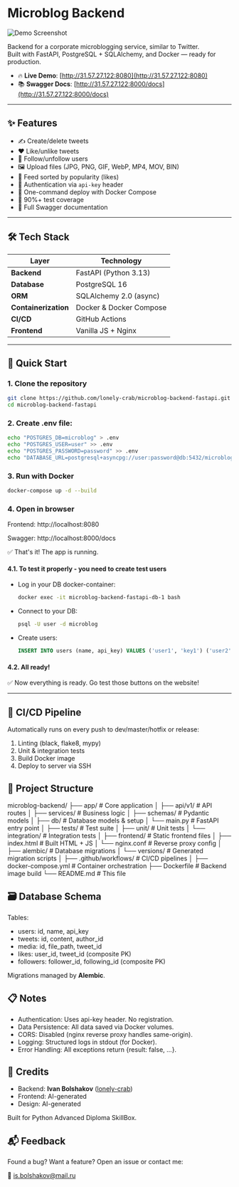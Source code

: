 # Microblog Backend

![Demo Screenshot](image.png)

Backend for a corporate microblogging service, similar to Twitter.  
Built with FastAPI, PostgreSQL + SQLAlchemy, and Docker — ready for production.

- 🔥 **Live Demo**: [http://31.57.27.122:8080](http://31.57.27.122:8080)
- 📚 **Swagger Docs**: [http://31.57.27.122:8000/docs](http://31.57.27.122:8000/docs)

---

## ✨ Features

- ✍️ Create/delete tweets
- ❤️ Like/unlike tweets
- 👥 Follow/unfollow users
- 🖼️ Upload files (JPG, PNG, GIF, WebP, MP4, MOV, BIN)
- 📰 Feed sorted by popularity (likes)
- 🔐 Authentication via `api-key` header
- 🐳 One-command deploy with Docker Compose
- 🧪 90%+ test coverage
- 📄 Full Swagger documentation

---

## 🛠 Tech Stack

| Layer | Technology |
|------|------------|
| **Backend** | FastAPI (Python 3.13) |
| **Database** | PostgreSQL 16 |
| **ORM** | SQLAlchemy 2.0 (async) |
| **Containerization** | Docker & Docker Compose |
| **CI/CD** | GitHub Actions |
| **Frontend** | Vanilla JS + Nginx |

---

## 🚀 Quick Start

### 1. Clone the repository
```bash
git clone https://github.com/lonely-crab/microblog-backend-fastapi.git
cd microblog-backend-fastapi
```

### 2. Create .env file:
```bash
echo "POSTGRES_DB=microblog" > .env
echo "POSTGRES_USER=user" >> .env
echo "POSTGRES_PASSWORD=password" >> .env
echo "DATABASE_URL=postgresql+asyncpg://user:password@db:5432/microblog" >> .env
```

### 3. Run with Docker

```bash
docker-compose up -d --build
```


### 4. Open in browser

Frontend: http://localhost:8080

Swagger: http://localhost:8000/docs

✅ That's it! The app is running.

#### 4.1. To test it properly - you need to create test users
- Log in your DB docker-container:
    ```bash
    docker exec -it microblog-backend-fastapi-db-1 bash
    ````
- Connect to your DB:
    ```bash
    psql -U user -d microblog
    ```
- Create users:
    ```sql
    INSERT INTO users (name, api_key) VALUES ('user1', 'key1') ('user2', 'key2');
    ```
#### 4.2. All ready!
✅ Now everything is ready. Go test those buttons on the website!


---




## 🔄 CI/CD Pipeline

Automatically runs on every push to dev/master/hotfix or release:

1. Linting (black, flake8, mypy)
2. Unit & integration tests
3. Build Docker image
4. Deploy to server via SSH

## 📂 Project Structure

microblog-backend/
├── app/                      # Core application
│   ├── api/v1/               # API routes
│   ├── services/             # Business logic
│   ├── schemas/              # Pydantic models
│   ├── db/                   # Database models & setup
│   └── main.py               # FastAPI entry point
│
├── tests/                    # Test suite
│   ├── unit/                 # Unit tests
│   └── integration/          # Integration tests
│
├── frontend/                 # Static frontend files
│   ├── index.html            # Built HTML + JS 
│   └── nginx.conf            # Reverse proxy config
│
├── alembic/                  # Database migrations
│   └── versions/             # Generated migration scripts
│
├── .github/workflows/        # CI/CD pipelines
│
├── docker-compose.yml        # Container orchestration
├── Dockerfile                # Backend image build
└── README.md                 # This file


## 🗃 Database Schema

Tables:

- users: id, name, api_key
- tweets: id, content, author_id
- media: id, file_path, tweet_id
- likes: user_id, tweet_id (composite PK)
- followers: follower_id, following_id (composite PK)

Migrations managed by **Alembic**.

## 📋 Notes

- Authentication: Uses api-key header. No registration.
- Data Persistence: All data saved via Docker volumes.
- CORS: Disabled (nginx reverse proxy handles same-origin).
- Logging: Structured logs in stdout (for Docker).
- Error Handling: All exceptions return {result: false, ...}.

## 🏁 Credits

 - Backend: **Ivan Bolshakov** ([lonely-crab](https://github.com/lonely-crab))
- Frontend: AI-generated
- Design: AI-generated

 Built for Python Advanced Diploma SkillBox.

## 📬 Feedback

Found a bug? Want a feature?
Open an issue or contact me:

📧 is.bolshakov@mail.ru
